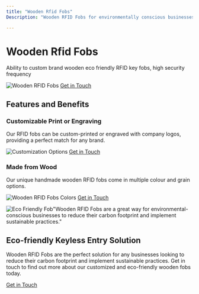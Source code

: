 ```yaml
---
title: "Wooden Rfid Fobs"
Description: "Wooden RFID Fobs for environmentally conscious businesses – reduce your carbon emissions and implement sustainable practices with these re-usable, green products. The perfect solution for companies looking to make a difference with their carbon footprint. Keyword: Wooden RFID Fobs."

---
```


<h1>Wooden Rfid Fobs</h1>
<p>Ability to custom brand wooden eco friendly RFID key fobs, high security frequency</p>
<img src="/img/doors/240.webp" alt="Wooden RFID Fobs">
<a href="/contact" class="btn btn-primary">Get in Touch</a>
<h2>Features and Benefits</h2>
<section>
  <h3>Customizable Print or Engraving</h3>
  <p>Our RFID fobs can be custom-printed or engraved with company logos, providing a perfect match for any brand.</p>
  <img src="/img/doors/241.webp" alt="Customization Options">
  <a href="/contact" class="btn btn-primary">Get in Touch</a>
</section>
<section>
  <h3>Made from Wood</h3>
  <p>Our unique handmade wooden RFID fobs come in multiple colour and grain options.</p>
  <img src="/img/doors/242.webp" alt="Wooden RFID Fobs Colors">
  <a href="/contact" class="btn btn-primary">Get in Touch</a>
</section>
<section>
  <p><img src="/img/doors/243.webp" alt="Eco Friendly Fob">"Wooden RFID Fobs are a great way for environmental-conscious businesses to reduce their carbon footprint and implement sustainable practices."</p>
</section>
<h2>Eco-friendly Keyless Entry Solution</h2>
<p>Wooden RFID Fobs are the perfect solution for any businesses looking to reduce their carbon footprint and implement sustainable practices. Get in touch to find out more about our customized and eco-friendly wooden fobs today. </p>
<a href="/contact" class="btn btn-primary">Get in Touch</a>
